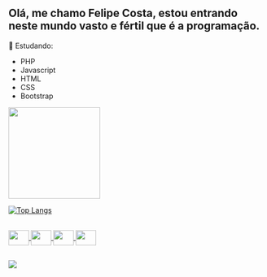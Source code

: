 ## Olá, me chamo Felipe Costa, estou entrando neste mundo vasto e fértil que é a programação.

🌱 Estudando:
- PHP
- Javascript
- HTML
- CSS
- Bootstrap

<div>
  <a href="https://github.com/TrkmCosta">
  <img height="180em" src="https://github-readme-stats.vercel.app/api?username=TrkmCosta&show_icons=true&theme=gruvbox" />
</div>

![Top Langs](https://github-readme-stats.vercel.app/api/top-langs/?username=TrkmCosta&layout=compact&theme=gruvbox)

<div style="display: inline_block"><br>
  <img align="center" height="30" width="40" src="https://cdn.jsdelivr.net/gh/devicons/devicon@latest/icons/css3/css3-original.svg" />
  <img align="center" height="30" width="40" src="https://cdn.jsdelivr.net/gh/devicons/devicon@latest/icons/html5/html5-original.svg" />
  <img align="center" height="30" width="40" src="https://cdn.jsdelivr.net/gh/devicons/devicon@latest/icons/javascript/javascript-original.svg" />
  <img align="center" height="30" width="40" src="https://cdn.jsdelivr.net/gh/devicons/devicon@latest/icons/php/php-original.svg" />
</div>


  ##

<div>
<a href="https://www.linkedin.com/in/felipe-costa-dos-santos-3a8043280/" target="_blank"> <img src="https://img.shields.io/badge/LinkedIn-0077B5?style=for-the-badge&logo=linkedin&logoColor=white" target="_blank"></a>
  
</div>
  
    
  



